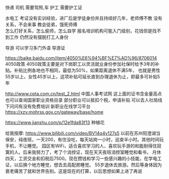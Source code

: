 
快递
司机  需要驾照,车
护工  需要护工证

水电工
考证没有实训经验，进厂后是学徒身份并且持续好几年，老师傅不教  没有关系，不会来事   教会徒弟，饿死师傅  
怎么打好关系，怎么偷师，怎么自学
报名培训机构可能入门级别，花钱但是找不到工作
仍然没有摆脱打工人身份

导游  可以学习多门外语  导游证


https://baike.baidu.com/item/4050%E6%94%BF%E7%AD%96/8706014
4050政策
4050政策主要是对下岗职工以灵活就业身份参加社保时给予3年的补贴。补贴比例各地也不相同，最低为50%，如果距离退休不满5年，
也就是男性55岁以上，女性45岁以上，这项补贴可延长直到办理退休为止，即最多可补贴5年

http://www.cpta.com.cn/test_2.html
中国人事考试网  这上面的证书含金量高点
也可以查询国家职业资格目录   部分职业可以抵扣个税，申请补贴
可以去人社局线下问问有没有免费培训
新职业在线学习平台
https://xzy.mohrss.gov.cn/gateway/base/home


https://www.jianshu.com/p/12e1fda83f13
种植花

给我按摩:
https://www.bilibili.com/video/BV14q4y127s5
以前在苏州阳澄湖当保安，纯夜班，一天200，有住没吃，每天站岗一小时，巡查半小时。其他时间玩手机，不让睡觉。
园区有WiFi，适合喜欢学习的人、喜欢玩手游的和能耐得住寂寞的人。后来我努力了，考了个消控证，现在天天夜班消控室睡觉和看书，
月休四天，工资交金和扣税后7500。现在攒钱和学习一些感兴趣的小技能，在学电工证，以后换个地方睡觉，想去去高配房睡觉。
55岁退休去旅游。然后等身体因为衰老痛苦了就和世界告别。这是现在的打算，以后思想如果上进了再说